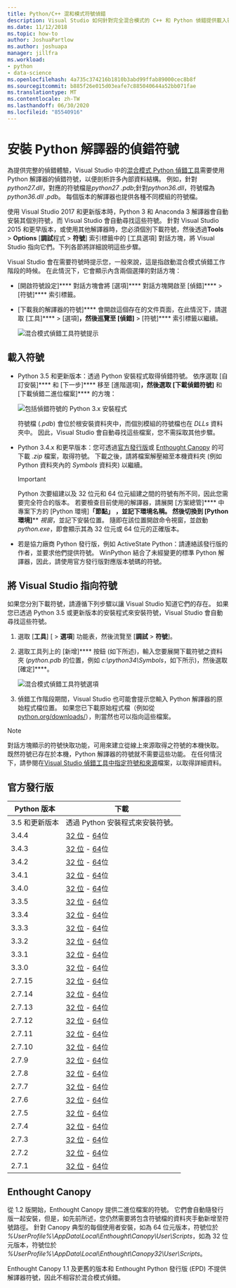 ```yaml
---
title: Python/C++ 混和模式符號偵錯
description: Visual Studio 如何針對完全混合模式的 C++ 和 Python 偵錯提供載入符號的功能。
ms.date: 11/12/2018
ms.topic: how-to
author: JoshuaPartlow
ms.author: joshuapa
manager: jillfra
ms.workload:
- python
- data-science
ms.openlocfilehash: 4a735c374216b1810b3abd99ffab89000cec8b8f
ms.sourcegitcommit: b885f26e015d03eafe7c885040644a52bb071fae
ms.translationtype: MT
ms.contentlocale: zh-TW
ms.lasthandoff: 06/30/2020
ms.locfileid: "85540916"
---
```

# <a name="install-debugging-symbols-for-python-interpreters"></a>安裝 Python 解譯器的偵錯符號

為提供完整的偵錯體驗，Visual Studio 中的[混合模式 Python 偵錯工具](debugging-mixed-mode-c-cpp-python-in-visual-studio.md)需要使用 Python 解譯器的偵錯符號，以便剖析許多內部資料結構。 例如，針對*python27.dll*，對應的符號檔是*python27 .pdb*;針對*python36.dll*，符號檔為*python36.dll .pdb*。 每個版本的解譯器也提供各種不同模組的符號檔。

使用 Visual Studio 2017 和更新版本時，Python 3 和 Anaconda 3 解譯器會自動安裝其個別符號，而 Visual Studio 會自動尋找這些符號。 針對 Visual Studio 2015 和更早版本，或使用其他解譯器時，您必須個別下載符號，然後透過**Tools**  >  **Options** [**調試**程式  >  **符號**] 索引標籤中的 [工具選項] 對話方塊，將 Visual Studio 指向它們。下列各節將詳細說明這些步驟。

Visual Studio 會在需要符號時提示您，一般來說，這是指啟動混合模式偵錯工作階段的時候。 在此情況下，它會顯示內含兩個選擇的對話方塊：

- [開啟符號設定]**** 對話方塊會將 [選項]**** 對話方塊開啟至 [偵錯]**** > [符號]**** 索引標籤。
- [下載我的解譯器的符號]**** 會開啟這個存在的文件頁面，在此情況下，請選取 [工具]**** > [選項]****，然後巡覽至 [偵錯]**** > [符號]**** 索引標籤以繼續。

    ![混合模式偵錯工具符號提示](media/mixed-mode-debugging-symbols-required.png)

## <a name="download-symbols"></a>載入符號

- Python 3.5 和更新版本：透過 Python 安裝程式取得偵錯符號。 依序選取 [自訂安裝]**** 和 [下一步]**** 移至 [進階選項]****，然後選取 [下載偵錯符號]**** 和 [下載偵錯二進位檔案]**** 的方塊：

    ![包括偵錯符號的 Python 3.x 安裝程式](media/mixed-mode-debugging-symbols-installer35.png)

    符號檔 (*.pdb*) 會位於根安裝資料夾中，而個別模組的符號檔也在 *DLLs* 資料夾中。 因此，Visual Studio 會自動尋找這些檔案，您不需採取其他步驟。

- Python 3.4.x 和更早版本：您可透過[官方發行版](#official-distributions)或 [Enthought Canopy](#enthought-canopy) 的可下載 *.zip* 檔案，取得符號。 下載之後，請將檔案解壓縮至本機資料夾 (例如 Python 資料夾內的 *Symbols* 資料夾) 以繼續。

    > [!Important]
    > Python 次要組建以及 32 位元和 64 位元組建之間的符號有所不同，因此您需要完全符合的版本。 若要檢查目前使用的解譯器，請展開 [方案總管]**** 中專案下方的 [Python 環境]**「節點」** **，並記下環境名稱。 然後切換到 [Python 環境]**** *視窗*，並記下安裝位置。 隨即在該位置開啟命令視窗，並啟動 *python.exe*，即會顯示其為 32 位元或 64 位元的正確版本。

- 若是協力廠商 Python 發行版，例如 ActiveState Python：請連絡該發行版的作者，並要求他們提供符號。 WinPython 結合了未經變更的標準 Python 解譯器，因此，請使用官方發行版對應版本號碼的符號。

## <a name="point-visual-studio-to-the-symbols"></a>將 Visual Studio 指向符號

如果您分別下載符號，請遵循下列步驟以讓 Visual Studio 知道它們的存在。 如果您已透過 Python 3.5 或更新版本的安裝程式來安裝符號，Visual Studio 會自動尋找這些符號。

1. 選取 [**工具**] [  >  **選項**] 功能表，然後流覽至 [**調試**  >  **符號**]。

1. 選取工具列上的 [新增]**** 按鈕 (如下所述)，輸入您要展開下載符號之資料夾 (*python.pdb* 的位置，例如 *c:\python34\Symbols*，如下所示)，然後選取 [確定]****。

    ![混合模式偵錯工具符號選項](media/mixed-mode-debugging-symbols.png)

1. 偵錯工作階段期間，Visual Studio 也可能會提示您輸入 Python 解譯器的原始程式檔位置。 如果您已下載原始程式檔（例如從[python.org/downloads/](https://www.python.org/downloads/)），則當然也可以指向這些檔案。

> [!Note]
> 對話方塊顯示的符號快取功能，可用來建立從線上來源取得之符號的本機快取。 既然符號已存在於本機，Python 解譯器的符號就不需要這些功能。 在任何情況下，請參閱在[Visual Studio 偵錯工具中指定符號和來源](../debugger/specify-symbol-dot-pdb-and-source-files-in-the-visual-studio-debugger.md)檔案，以取得詳細資料。

## <a name="official-distributions"></a>官方發行版

| Python 版本 | 下載 |
| --- | --- |
| 3.5 和更新版本 | 透過 Python 安裝程式來安裝符號。 |
| 3.4.4 | [32 位](https://www.python.org/ftp/python/3.4.4/python-3.4.4-pdb.zip)  - [64](https://www.python.org/ftp/python/3.4.4/python-3.4.4.amd64-pdb.zip)位 |
| 3.4.3 | [32 位](https://www.python.org/ftp/python/3.4.3/python-3.4.3-pdb.zip)  - [64](https://www.python.org/ftp/python/3.4.3/python-3.4.3.amd64-pdb.zip)位 |
| 3.4.2 | [32 位](https://www.python.org/ftp/python/3.4.2/python-3.4.2-pdb.zip)  - [64](https://www.python.org/ftp/python/3.4.2/python-3.4.2.amd64-pdb.zip)位 |
| 3.4.1 | [32 位](https://www.python.org/ftp/python/3.4.1/python-3.4.1-pdb.zip)  - [64](https://www.python.org/ftp/python/3.4.1/python-3.4.1.amd64-pdb.zip)位 |
| 3.4.0 | [32 位](https://www.python.org/ftp/python/3.4.0/python-3.4.0-pdb.zip)  - [64](https://www.python.org/ftp/python/3.4.0/python-3.4.0.amd64-pdb.zip)位 |
| 3.3.5 | [32 位](https://www.python.org/ftp/python/3.3.5/python-3.3.5-pdb.zip)  - [64](https://www.python.org/ftp/python/3.3.5/python-3.3.5.amd64-pdb.zip)位 |
| 3.3.4 | [32 位](https://www.python.org/ftp/python/3.3.4/python-3.3.4-pdb.zip)  - [64](https://www.python.org/ftp/python/3.3.4/python-3.3.4.amd64-pdb.zip)位 |
| 3.3.3 | [32 位](https://www.python.org/ftp/python/3.3.3/python-3.3.3-pdb.zip)  - [64](https://www.python.org/ftp/python/3.3.3/python-3.3.3.amd64-pdb.zip)位 |
| 3.3.2 | [32 位](https://www.python.org/ftp/python/3.3.2/python-3.3.2-pdb.zip)  - [64](https://www.python.org/ftp/python/3.3.2/python-3.3.2.amd64-pdb.zip)位 |
| 3.3.1 | [32 位](https://www.python.org/ftp/python/3.3.1/python-3.3.1-pdb.zip)  - [64](https://www.python.org/ftp/python/3.3.1/python-3.3.1.amd64-pdb.zip)位 |
| 3.3.0 | [32 位](https://www.python.org/ftp/python/3.3.0/python-3.3.0-pdb.zip)  - [64](https://www.python.org/ftp/python/3.3.0/python-3.3.0.amd64-pdb.zip)位 |
| 2.7.15 | [32 位](https://www.python.org/ftp/python/2.7.15/python-2.7.15-pdb.zip)  - [64](https://www.python.org/ftp/python/2.7.15/python-2.7.15.amd64-pdb.zip)位 |
| 2.7.14 | [32 位](https://www.python.org/ftp/python/2.7.14/python-2.7.14-pdb.zip)  - [64](https://www.python.org/ftp/python/2.7.14/python-2.7.14.amd64-pdb.zip)位 |
| 2.7.13 | [32 位](https://www.python.org/ftp/python/2.7.13/python-2.7.13-pdb.zip)  - [64](https://www.python.org/ftp/python/2.7.13/python-2.7.13.amd64-pdb.zip)位 |
| 2.7.12 | [32 位](https://www.python.org/ftp/python/2.7.12/python-2.7.12-pdb.zip)  - [64](https://www.python.org/ftp/python/2.7.12/python-2.7.12.amd64-pdb.zip)位 |
| 2.7.11 | [32 位](https://www.python.org/ftp/python/2.7.11/python-2.7.11-pdb.zip)  - [64](https://www.python.org/ftp/python/2.7.11/python-2.7.11.amd64-pdb.zip)位 |
| 2.7.10 | [32 位](https://www.python.org/ftp/python/2.7.10/python-2.7.10-pdb.zip)  - [64](https://www.python.org/ftp/python/2.7.10/python-2.7.10.amd64-pdb.zip)位 |
| 2.7.9 | [32 位](https://www.python.org/ftp/python/2.7.9/python-2.7.9-pdb.zip)  - [64](https://www.python.org/ftp/python/2.7.9/python-2.7.9.amd64-pdb.zip)位 |
| 2.7.8 | [32 位](https://www.python.org/ftp/python/2.7.8/python-2.7.8-pdb.zip)  - [64](https://www.python.org/ftp/python/2.7.8/python-2.7.8.amd64-pdb.zip)位 |
| 2.7.7 | [32 位](https://www.python.org/ftp/python/2.7.7/python-2.7.7-pdb.zip)  - [64](https://www.python.org/ftp/python/2.7.7/python-2.7.7.amd64-pdb.zip)位 |
| 2.7.6 | [32 位](https://www.python.org/ftp/python/2.7.6/python-2.7.6-pdb.zip)  - [64](https://www.python.org/ftp/python/2.7.6/python-2.7.6.amd64-pdb.zip)位 |
| 2.7.5 | [32 位](https://www.python.org/ftp/python/2.7.5/python-2.7.5-pdb.zip)  - [64](https://www.python.org/ftp/python/2.7.5/python-2.7.5.amd64-pdb.zip)位 |
| 2.7.4 | [32 位](https://www.python.org/ftp/python/2.7.4/python-2.7.4-pdb.zip)  - [64](https://www.python.org/ftp/python/2.7.4/python-2.7.4.amd64-pdb.zip)位 |
| 2.7.3 | [32 位](https://www.python.org/ftp/python/2.7.3/python-2.7.3-pdb.zip)  - [64](https://www.python.org/ftp/python/2.7.3/python-2.7.3.amd64-pdb.zip)位 |
| 2.7.2 | [32 位](https://www.python.org/ftp/python/2.7.2/python-2.7.2-pdb.zip)  - [64](https://www.python.org/ftp/python/2.7.2/python-2.7.2.amd64-pdb.zip)位 |
| 2.7.1 | [32 位](https://www.python.org/ftp/python/2.7.1/python-2.7.1-pdb.zip)  - [64](https://www.python.org/ftp/python/2.7.1/python-2.7.1.amd64-pdb.zip)位 |

## <a name="enthought-canopy"></a>Enthought Canopy

從 1.2 版開始，Enthought Canopy 提供二進位檔案的符號。 它們會自動隨發行版一起安裝，但是，如先前所述，您仍然需要將包含符號檔的資料夾手動新增至符號路徑。 針對 Canopy 典型的每個使用者安裝，如為 64 位元版本，符號位於 *%UserProfile%\AppData\Local\Enthought\Canopy\User\Scripts*，如為 32 位元版本，符號位於 *%UserProfile%\AppData\Local\Enthought\Canopy32\User\Scripts*。

Enthought Canopy 1.1 及更舊的版本和 Enthought Python 發行版 (EPD) 不提供解譯器符號，因此不相容於混合模式偵錯。
